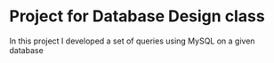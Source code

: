 # Project for Database Design class

In this project I developed a set of queries using MySQL on a given database

